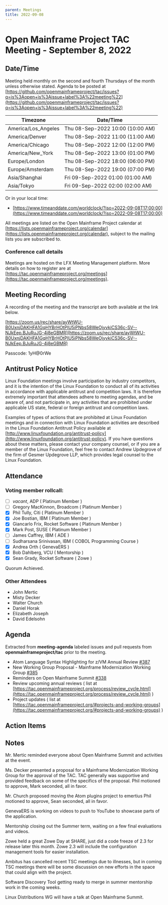 ```yaml
---
parent: Meetings
title: 2022-09-08
---
```

 
# Open Mainframe Project TAC Meeting - September 8, 2022
 
## Date/Time
 
Meeting held monthly on the second and fourth Thursdays of the month unless otherwise stated. Agenda to be posted at [https://github.com/openmainframeproject/tac/issues?q=is%3Aopen+is%3Aissue+label%3A%22meeting%22](https://github.com/openmainframeproject/tac/issues?q=is%3Aopen+is%3Aissue+label%3A%22meeting%22)
 
| Timezone | Date/Time |
|----------|-----------|
| America/Los_Angeles | Thu 08-Sep-2022 10:00 (10:00 AM) |
| America/Denver | Thu 08-Sep-2022 11:00 (11:00 AM) |
| America/Chicago | Thu 08-Sep-2022 12:00 (12:00 PM) |
| America/New_York | Thu 08-Sep-2022 13:00 (01:00 PM) |
| Europe/London | Thu 08-Sep-2022 18:00 (06:00 PM) |
| Europe/Amsterdam | Thu 08-Sep-2022 19:00 (07:00 PM) |
| Asia/Shanghai | Fri 09-Sep-2022 01:00 (01:00 AM) |
| Asia/Tokyo | Fri 09-Sep-2022 02:00 (02:00 AM) |
 
Or in your local time:
* [https://www.timeanddate.com/worldclock/?iso=2022-09-08T17:00:00](https://www.timeanddate.com/worldclock/?iso=2022-09-08T17:00:00) 
 
All meetings are listed on the Open Mainframe Project calendar at [https://lists.openmainframeproject.org/calendar](https://lists.openmainframeproject.org/calendar), subject to the mailing lists you are subscribed to.
 
### Conference call details
 
Meetings are hosted on the LFX Meeting Management platform. More details on how to register are at [https://tac.openmainframeproject.org/meetings](https://tac.openmainframeproject.org/meetings).
 
## Meeting Recording
 
A recording of the meeting and the transcript are both available at the link below.
 
[https://zoom.us/rec/share/ayWtWU-B0UxnjDAKHFA1GqHYBrHOtPIU5iPNbs58WeOjyvkiCS36c-SV--NJkEep.BJuRuJG-4j8eGBMR](https://zoom.us/rec/share/ayWtWU-B0UxnjDAKHFA1GqHYBrHOtPIU5iPNbs58WeOjyvkiCS36c-SV--NJkEep.BJuRuJG-4j8eGBMR)

Passcode: 1yH@0rWe
 
## Antitrust Policy Notice
 
Linux Foundation meetings involve participation by industry competitors, and it is the intention of the Linux Foundation to conduct all of its activities in accordance with applicable antitrust and competition laws. It is therefore extremely important that attendees adhere to meeting agendas, and be aware of, and not participate in, any activities that are prohibited under applicable US state, federal or foreign antitrust and competition laws.
 
Examples of types of actions that are prohibited at Linux Foundation meetings and in connection with Linux Foundation activities are described in the Linux Foundation Antitrust Policy available at [http://www.linuxfoundation.org/antitrust-policy](http://www.linuxfoundation.org/antitrust-policy). If you have questions about these matters, please contact your company counsel, or if you are a member of the Linux Foundation, feel free to contact Andrew Updegrove of the firm of Gesmer Updegrove LLP, which provides legal counsel to the Linux Foundation.
 
## Attendance
 
### Voting member rollcall:
 
- [ ] _vacant_, ADP ( Platinum Member )
- [ ] Gregory MacKinnon, Broadcom ( Platinum Member )
- [x] Phil Tully, Citi ( Platinum Member )
- [x] Joe Bostian, IBM ( Platinum Member )
- [x] Giancarlo Frix, Rocket Software ( Platinum Member )
- [x] Mark Post, SUSE ( Platinum Member )
- [ ] James Caffrey, IBM ( ADE )
- [ ] Sudharsana Srinivasan, IBM ( COBOL Programming Course )
- [x] Andrea Orth ( GenevaERS )
- [x] Bob Dahlberg, VCU ( Mentorship )
- [x] Sean Grady, Rocket Software ( Zowe )
 
Quorum Achieved.
 
### Other Attendees
- John Mertic
- Misty Decker
- Walter Church
- Daniel Horak
- Elizabeth Joseph
- David Edelsohn

## Agenda
 
Extracted from **meeting-agenda** labeled issues and pull requests from **openmainframeproject/tac** prior to the meeting.
 
* Atom Language Syntax Highlighting for z/VM Annual Review [#387](https://github.com/openmainframeproject/tac/issues/387)
* New Working Group Proposal - Mainframe Modernization Working Group [#385](https://github.com/openmainframeproject/tac/issues/385)
* Reminders on Open Mainframe Summit [#338](https://github.com/openmainframeproject/tac/issues/338)
* Review upcoming annual reviews ( list at [https://tac.openmainframeproject.org/process/review_cycle.html](https://tac.openmainframeproject.org/process/review_cycle.html) )
* Project updates ( list at [https://tac.openmainframeproject.org/#projects-and-working-groups](https://tac.openmainframeproject.org/#projects-and-working-groups) )
 
## Action Items
 
## Notes
  
Mr. Mertic reminded everyone about Open Mainframe Summit and activities at the event.
  
Ms. Decker presented a proposal for a Mainframe Modernization Working Group for the approval of the TAC. TAC generally was supportive and provided feedback on some of the specifics of the proposal.
Phil motioned to approve, Mark seconded, all in favor.

Mr. Church proposed moving the Atom plugins project to emertius
Phil motioned to approve, Sean seconded, all in favor.

GenevaERS is working on videos to push to YouTube to showcase parts of the application.

Mentorship closing out the Summer term, waiting on a few final evaluations and videos.

Zowe held a great Zowe Day at SHARE, just did a code freeze of 2.3 for release later this month. Zowe 2.3 will include the configuration management tools for easier installation.

Ambitus has cancelled recent TSC meetings due to illnesses, but in coming TSC meetings there will be some discussion on new efforts in the space that could align with the project.
  
Software Discovery Tool getting ready to merge in summer mentorship work in the coming weeks.

Linux Distributions WG will have a talk at Open Mainframe Summit.
 
 
